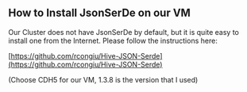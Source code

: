 ## How to Install JsonSerDe on our VM

Our Cluster does not have JsonSerDe by default, but it is quite easy to install one from the Internet. Please follow the instructions here:

[https://github.com/rcongiu/Hive-JSON-Serde](https://github.com/rcongiu/Hive-JSON-Serde)

(Choose CDH5 for our VM, 1.3.8 is the version that I used)


